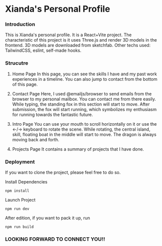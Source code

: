 # Xianda's Personal Profile

### Introduction
This is Xianda's personal profile. It is a React+Vite project. The characteristic of this project is it uses Three.js and render 3D models in the frontend. 
3D models are downloaded from sketchfab. 
Other techs used: TailwindCSS, eslint, self-made hooks. 

### Strucutre
1. Home Page
    In this page, you can see the skills I have and my past work experiences in a timeline. You can also jump to contact from the bottom of this page. 

2. Contact Page
    Here, I used @emailjs/browser to send emails from the browser to my personal mailbox. You can contact me from there easily. While typing, the standing fox in this section will start to move. After submission, the fox will start running, which symbolizes my enthusiasm for running towards the fantastic future. 

3.  Intro Page
    You can use your mouth to scroll horizontally on it or use the ←/→ keyboard to rotate the scene. While rotating, the central island, skill, floating boat in the middle will start to move. The dragon is always moving back and forth. 

4. Projects Page
    It contains a summary of projects that I have done. 

### Deployment
If you want to clone the project, please feel free to do so. 

Install Dependencies
```
npm install
```

Launch Project
```
npm run dev
```

After edition, if you want to pack it up, run
```
npm run build
```

### LOOKING FORWARD TO CONNECT YOU!!
